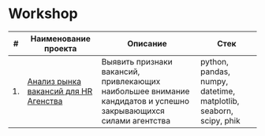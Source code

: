 # Workshop


| #    | Наименование проекта                | Описание                                                     | Стек                                                         |
| ---- | ------------------------------------------------------------ | ------------------------------------------------------------ | ------------------------------------------------------------ |
| 1.   | [Анализ рынка вакансий для HR Агенства](https://github.com/Dimon922/Portfolio/tree/main/Исследование%20объявлений%20о%20продаже%20квартир) | Выявить признаки вакансий, привлекающих наибольшее внимание кандидатов и успешно закрывающихся силами агентства | python, pandas, numpy, datetime, matplotlib, seaborn, scipy, phik       |
